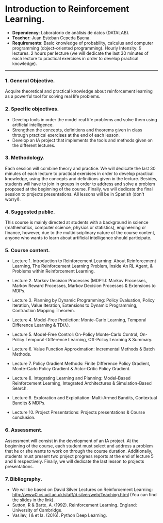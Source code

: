  
# Introduction to Reinforcement Learning.
* **Dependency**: Laboratorio de análisis de datos (DATALAB).
* **Teacher**: Juan Esteban Cepeda Baena. 	
* **Requirements**: Basic knowledge of probability, calculus and computer programming (object-oriented programming).
Hourly Intensity: 9 lectures. 2 hours per lecture (we will dedicate the last 30 minutes of each lecture to practical exercises in order to develop practical knowledge).
---

### 1. General Objective.
Acquire theoretical and practical knowledge about reinforcement learning as a powerful tool for solving real life problems.


### 2. Specific objectives.
* Develop tools in order the model real life problems and solve them using artificial intelligence.
* Strengthen the concepts, definitions and theorems given in class through practical exercises at the end of each lesson.
* Develop an IA project that implements the tools and methods given on the different lectures.

### 3. Methodology.

Each session will combine theory and practice. We will dedicate the last 30 minutes of each lecture to practical exercises in order to develop practical knowledge, using the concepts and definitions given in the lecture. Besides, students will have to join in groups in order to address and solve a problem proposed at the beginning of the course. Finally, we will dedicate the final session to projects presentations. All lessons will be in Spanish (don't worry!).

### 4. Suggested public.

This course is mainly directed at students with a background in science (mathematics, computer science, physics or statistics), engineering or finance, however, due to the multidisciplinary nature of the course content, anyone who wants to learn about artificial intelligence should participate. 

### 5. Course content.

* Lecture 1. Introduction to Reinforcement Learning: About Reinforcement Learning, The Reinforcement Learning Problem, Inside An RL Agent, & Problems within Reinforcement Learning.

* Lecture 2. Markov Decision Processes (MDP’s): Markov Processes, Markov Reward Processes, Markov Decision Processes & Extensions to MDPs.

* Lecture 3. Planning by Dynamic Programming: Policy Evaluation, Policy Iteration, Value Iteration, Extensions to Dynamic Programming, Contraction Mapping Theorem.

* Lecture 4. Model-Free Prediction: Monte-Carlo Learning, Temporal Difference Learning & TD(λ).

* Lecture 5. Model-Free Control: On-Policy Monte-Carlo Control, On-Policy Temporal-Difference Learning, Off-Policy Learning & Summary.

* Lecture 6. Value Function Approximation: Incremental Methods & Batch Methods.

* Lecture 7. Policy Gradient Methods: Finite Difference Policy Gradient, Monte-Carlo Policy Gradient & Actor-Critic Policy Gradient.

* Lecture 8. Integrating Learning and Planning: Model-Based Reinforcement Learning, Integrated Architectures & Simulation-Based Search.

* Lecture 9. Exploration and Exploitation: Multi-Armed Bandits, Contextual Bandits & MDPs.

* Lecture 10. Project Presentations: Projects presentations & Course conclusion.

### 6. Assessment.

Assessment will consist in the development of an IA project. At the beginning of the course, each student must select and address a problem that he or she wants to work on through the course duration. Additionally, students must present two project progress reports at the end of lecture 5 and 8 respectively. Finally, we will dedicate the last lesson to projects presentations.

### 7. Bibliography.

* We will be based on David Silver Lectures on Reinforcement Learning: http://www0.cs.ucl.ac.uk/staff/d.silver/web/Teaching.html (You can find the slides in the link).
* Sutton, R & Barto, A. (1992). Reinforcement Learning. England: University of Cambridge.
* Vasilev, I & et la. (2016). Python Deep Learning.



